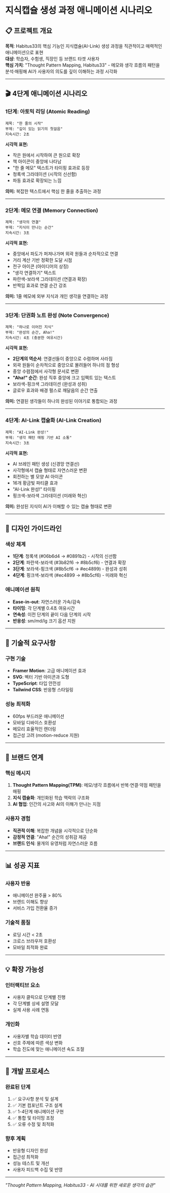 # 지식캡슐 생성 과정 애니메이션 시나리오

## 📋 **프로젝트 개요**

**목적**: Habitus33의 핵심 기능인 지식캡슐(AI-Link) 생성 과정을 직관적이고 매력적인 애니메이션으로 표현  
**대상**: 학습자, 수험생, 직장인 등 브랜드 타겟 사용자  
**핵심 가치**: "Thought Pattern Mapping, Habitus33" - 메모와 생각 흐름의 패턴을 분석·매핑해 AI가 사용자의 의도를 깊이 이해하는 과정 시각화

---

## 🎬 **4단계 애니메이션 시나리오**

### **1단계: 아토믹 리딩 (Atomic Reading)**
```
제목: "한 줄의 시작"
부제: "깊이 있는 읽기의 첫걸음"
지속시간: 2초
```

**시각적 표현:**
- 작은 원에서 시작하여 큰 원으로 확장
- 책 아이콘이 중앙에 나타남
- "한 줄 메모" 텍스트가 타이핑 효과로 등장
- 청록색 그라데이션 (시작의 신선함)
- 파동 효과로 확장되는 느낌

**의미:** 복잡한 텍스트에서 핵심 한 줄을 추출하는 과정

---

### **2단계: 메모 연결 (Memory Connection)**
```
제목: "생각의 연결"
부제: "지식이 만나는 순간"
지속시간: 3초
```

**시각적 표현:**
- 중앙에서 파도가 퍼져나가며 외곽 원들과 순차적으로 연결
- 거리 계산 기반 정확한 도달 시점
- 전구 아이콘 (아이디어의 상징)
- "생각 연결하기" 텍스트
- 파란색-보라색 그라데이션 (연결과 확장)
- 반짝임 효과로 연결 순간 강조

**의미:** 1줄 메모에 외부 지식과 개인 생각을 연결하는 과정

---

### **3단계: 단권화 노트 완성 (Note Convergence)**
```
제목: "하나로 이어진 지식"
부제: "완성의 순간, Aha!"
지속시간: 4초 (충분한 여유시간)
```

**시각적 표현:**
- **2단계의 역순서**: 연결선들이 중앙으로 수렴하며 사라짐
- 외곽 원들이 순차적으로 중앙으로 몰려들어 하나의 점 형성
- 중앙 수렴점에서 사각형 문서로 변환
- **"Aha!" 순간**: 완성 직후 중앙에 크고 임팩트 있는 텍스트
- 보라색-핑크색 그라데이션 (완성과 성취)
- 글로우 효과와 배경 펄스로 깨달음의 순간 연출

**의미:** 연결된 생각들이 하나의 완성된 이야기로 통합되는 과정

---

### **4단계: AI-Link 캡슐화 (AI-Link Creation)**
```
제목: "AI-Link 완성!"
부제: "생각 패턴 매핑 기반 AI 소통"
지속시간: 3초
```

**시각적 표현:**
- AI 브레인 패턴 생성 (신경망 연결선)
- 사각형에서 캡슐 형태로 자연스러운 변환
- 회전하는 별 모양 AI 아이콘
- 16개 황금빛 파티클 효과
- "AI-Link 완성!" 타이핑
- 핑크색-보라색 그라데이션 (미래와 혁신)

**의미:** 완성된 지식이 AI가 이해할 수 있는 캡슐 형태로 변환

---

## 🎨 **디자인 가이드라인**

### **색상 체계**
- **1단계**: 청록색 (#06b6d4 → #0891b2) - 시작의 신선함
- **2단계**: 파란색-보라색 (#3b82f6 → #8b5cf6) - 연결과 확장  
- **3단계**: 보라색-핑크색 (#8b5cf6 → #ec4899) - 완성과 성취
- **4단계**: 핑크색-보라색 (#ec4899 → #8b5cf6) - 미래와 혁신

### **애니메이션 원칙**
- **Ease-in-out**: 자연스러운 가속/감속
- **타이밍**: 각 단계별 0.4초 여유시간
- **연속성**: 이전 단계의 끝이 다음 단계의 시작
- **반응성**: sm/md/lg 크기 옵션 지원

---

## 🔧 **기술적 요구사항**

### **구현 기술**
- **Framer Motion**: 고급 애니메이션 효과
- **SVG**: 벡터 기반 아이콘과 도형
- **TypeScript**: 타입 안전성
- **Tailwind CSS**: 반응형 스타일링

### **성능 최적화**
- 60fps 부드러운 애니메이션
- 모바일 디바이스 호환성
- 메모리 효율적인 렌더링
- 접근성 고려 (motion-reduce 지원)

---

## 🎯 **브랜드 연계**

### **핵심 메시지**
1. **Thought Pattern Mapping(TPM)**: 메모/생각 흐름에서 반복·연결·약점 패턴을 매핑
2. **지식 캡슐화**: 개인화된 학습 맥락의 구조화
3. **AI 협업**: 인간의 사고와 AI의 이해가 만나는 지점

### **사용자 경험**
- **직관적 이해**: 복잡한 개념을 시각적으로 단순화
- **감정적 연결**: "Aha!" 순간의 성취감 제공
- **브랜드 인식**: 물개의 유영처럼 자연스러운 흐름

---

## 📊 **성공 지표**

### **사용자 반응**
- 애니메이션 완주율 > 80%
- 브랜드 이해도 향상
- 서비스 가입 전환율 증가

### **기술적 품질**
- 로딩 시간 < 2초
- 크로스 브라우저 호환성
- 모바일 최적화 완료

---

## 💡 **확장 가능성**

### **인터랙티브 요소**
- 사용자 클릭으로 단계별 진행
- 각 단계별 상세 설명 모달
- 실제 사용 사례 연동

### **개인화**
- 사용자별 학습 데이터 반영
- 선호 주제에 따른 색상 변화
- 학습 진도에 맞는 애니메이션 속도 조절

---

## 🔄 **개발 프로세스**

### **완료된 단계**
1. ✅ 요구사항 분석 및 설계
2. ✅ 기본 컴포넌트 구조 설계
3. ✅ 1-4단계 애니메이션 구현
4. ✅ 통합 및 타이밍 조정
5. ✅ 오류 수정 및 최적화

### **향후 계획**
- 반응형 디자인 완성
- 접근성 최적화
- 성능 테스트 및 개선
- 사용자 피드백 수집 및 반영

---

*"Thought Pattern Mapping, Habitus33 - AI 시대를 위한 새로운 생각의 습관"*